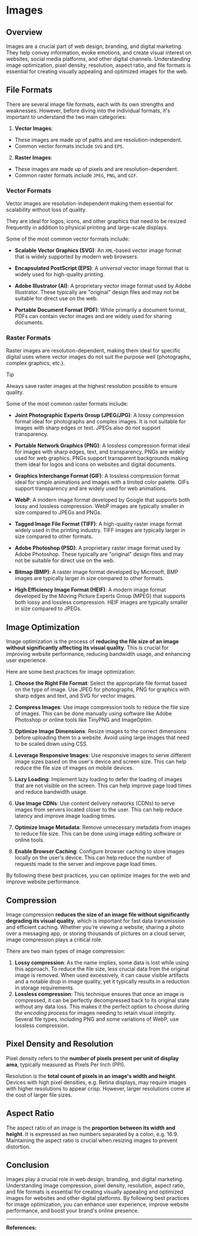 # Images

## Overview

Images are a crucial part of web design, branding, and digital marketing. They help convey information, evoke emotions, and create visual interest on websites, social media platforms, and other digital channels. Understanding image optimization, pixel density, resolution, aspect ratio, and file formats is essential for creating visually appealing and optimized images for the web.

## File Formats

There are several image file formats, each with its own strengths and weaknesses. However, before diving into the individual formats, it's important to understand the two main categories:

1. **Vector Images**:
  - These images are made up of paths and are resolution-independent.
  - Common vector formats include `SVG` and `EPS`.

2. **Raster Images**:

  - These images are made up of pixels and are resolution-dependent.
  - Common raster formats include `JPEG`, `PNG`, and `GIF`.

### Vector Formats

Vector images are resolution-independent making them essential for scalability without loss of quality.

They are ideal for logos, icons, and other graphics that need to be resized frequently in addition to physical printing and large-scale displays.

Some of the most common vector formats include:

- **Scalable Vector Graphics (SVG)**: An `XML`-based vector image format that is widely supported by modern web browsers.

- **Encapsulated PostScript (EPS)**: A *universal* vector image format that is widely used for high-quality printing.

- **Adobe Illustrator (AI)**: A proprietary vector image format used by Adobe Illustrator. These typically are "original" design files and may not be suitable for direct use on the web.

- **Portable Document Format (PDF)**: While primarily a document format, PDFs can contain vector images and are widely used for sharing documents.

### Raster Formats

Raster images are resolution-dependent, making them ideal for specific digital uses where vector images do not suit the purpose well (photographs, complex graphics, etc.).

> [!TIP]
> Always save raster images at the highest resolution possible to ensure quality.

Some of the most common raster formats include:

- **Joint Photographic Experts Group (JPEG/JPG)**: A lossy compression format ideal for photographs and complex images. It is not suitable for images with sharp edges or text. JPEGs also do not support transparency.

- **Portable Network Graphics (PNG)**: A lossless compression format ideal for images with sharp edges, text, and transparency. PNGs are widely used for web graphics. PNGs support transparent backgrounds making them ideal for logos and icons on websites and digital documents.

- **Graphics Interchange Format (GIF)**: A lossless compression format ideal for simple animations and images with a limited color palette. GIFs support transparency and are widely used for web animations.

- **WebP**: A modern image format developed by Google that supports both lossy and lossless compression. WebP images are typically smaller in size compared to JPEGs and PNGs.

- **Tagged Image File Format (TIFF)**: A high-quality raster image format widely used in the printing industry. TIFF images are typically larger in size compared to other formats.

- **Adobe Photoshop (PSD)**: A proprietary raster image format used by Adobe Photoshop. These typically are "original" design files and may not be suitable for direct use on the web.

- **Bitmap (BMP)**: A raster image format developed by Microsoft. BMP images are typically larger in size compared to other formats.

- **High Efficiency Image Format (HEIF)**: A modern image format developed by the Moving Picture Experts Group (MPEG) that supports both lossy and lossless compression. HEIF images are typically smaller in size compared to JPEGs.

## Image Optimization

Image optimization is the process of **reducing the file size of an image without significantly affecting its visual quality**. This is crucial for improving website performance, reducing bandwidth usage, and enhancing user experience.

Here are some best practices for image optimization:

1. **Choose the Right File Format**: Select the appropriate file format based on the type of image. Use JPEG for photographs, PNG for graphics with sharp edges and text, and SVG for vector images.

2. **Compress Images**: Use image compression tools to reduce the file size of images. This can be done manually using software like Adobe Photoshop or online tools like TinyPNG and ImageOptim.

3. **Optimize Image Dimensions**: Resize images to the correct dimensions before uploading them to a website. Avoid using large images that need to be scaled down using CSS.

4. **Leverage Responsive Images**: Use responsive images to serve different image sizes based on the user's device and screen size. This can help reduce the file size of images on mobile devices.

5. **Lazy Loading**: Implement lazy loading to defer the loading of images that are not visible on the screen. This can help improve page load times and reduce bandwidth usage.

6. **Use Image CDNs**: Use content delivery networks (CDNs) to serve images from servers located closer to the user. This can help reduce latency and improve image loading times.

7. **Optimize Image Metadata**: Remove unnecessary metadata from images to reduce file size. This can be done using image editing software or online tools.

8. **Enable Browser Caching**: Configure browser caching to store images locally on the user's device. This can help reduce the number of requests made to the server and improve page load times.

By following these best practices, you can optimize images for the web and improve website performance.

## Compression

Image compression **reduces the size of an image file without significantly degrading its visual quality**, which is important for fast data transmission and efficient caching. Whether you're viewing a website, sharing a photo over a messaging app, or storing thousands of pictures on a cloud server, image compression plays a critical role.

There are two main types of image compression:

1.  **Lossy compression**: As the name implies, some data is lost while using this approach. To reduce the file size, less crucial data from the original image is removed. When used excessively, it can cause visible artifacts and a notable drop in image quality, yet it typically results in a reduction in storage requirements.
2.  **Lossless compression**: This technique ensures that once an image is compressed, it can be perfectly decompressed back to its original state without any data loss. This makes it the perfect option to choose *during the encoding process* for images needing to retain visual integrity. Several file types, including PNG and some variations of WebP, use lossless compression.

## Pixel Density and Resolution

Pixel density refers to the **number of pixels present per unit of display area**, typically measured as Pixels Per Inch (PPI).

Resolution is the **total count of pixels in an image's width and height**. Devices with high pixel densities, e.g. Retina displays, may require images with higher resolutions to appear crisp. However, larger resolutions come at the cost of larger file sizes.

## Aspect Ratio

The aspect ratio of an image is the **proportion between its width and height**. It is expressed as two numbers separated by a colon, e.g. 16:9. Maintaining the aspect ratio is crucial when resizing images to prevent distortion.

## Conclusion

Images play a crucial role in web design, branding, and digital marketing. Understanding image compression, pixel density, resolution, aspect ratio, and file formats is essential for creating visually appealing and optimized images for websites and other digital platforms. By following best practices for image optimization, you can enhance user experience, improve website performance, and boost your brand's online presence.

---

**References:**
